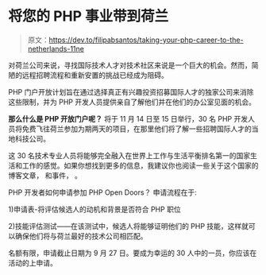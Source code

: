 # 将您的 PHP 事业带到荷兰

> 原文：<https://dev.to/filipabsantos/taking-your-php-career-to-the-netherlands-11ne>

对荷兰公司来说，寻找国际技术人才对技术社区来说是一个巨大的机会。然而，简陋的远程招聘流程和重新安置的挑战已经成为阻碍。

PHP 门户开放计划旨在通过选择真正有兴趣投资招募国际人才的独家公司来消除这些限制，并为 PHP 开发人员提供亲自了解他们并在他们的办公室见面的机会。

**那么什么是 PHP 开放门户呢？**
将于 11 月 14 日至 15 日举行，30 名 PHP 开发人员将免费飞往荷兰参加为期两天的项目，在那里他们将了解一些招聘国际人才的当地科技公司。

这 30 名技术专业人员将能够完全融入在世界上工作与生活平衡排名第一的国家生活和工作的感觉。如果你想找到更多的信息，我建议你也阅读一些关于这个国家的博客文章，  和事件， 。

PHP 开发者如何申请参加 PHP Open Doors？
申请流程在于:

1)申请表-将评估候选人的动机和背景是否符合 PHP 职位

2)技能评估测试——在该测试中，候选人将能够证明他们的 PHP 技能，这样就可以确保他们将与荷兰最好的技术公司相匹配。

名额有限，申请截止日期为 9 月 27 日。要成为幸运的 30 人中的一员，你应该在活动的上申请。